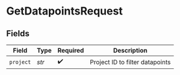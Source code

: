# GetDatapointsRequest


## Fields

| Field                           | Type                            | Required                        | Description                     |
| ------------------------------- | ------------------------------- | ------------------------------- | ------------------------------- |
| `project`                       | *str*                           | :heavy_check_mark:              | Project ID to filter datapoints |